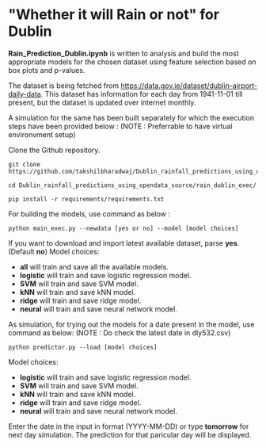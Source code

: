 # "Whether it will Rain or not" for Dublin

**Rain_Prediction_Dublin.ipynb** is written to analysis and build the most appropriate models for the chosen dataset using feature selection based on box plots and p-values.

The dataset is being fetched from https://data.gov.ie/dataset/dublin-airport-daily-data.
This dataset has information for each day from 1941-11-01 till present, but the dataset is updated over internet monthly.

A simulation for the same has been built separately for which the execution steps have been provided below :
(NOTE : Preferrable to have virtual environvment setup)

Clone the Github repository.
```
git clone https://github.com/takshilbharadwaj/Dublin_rainfall_predictions_using_opendata_source.git

cd Dublin_rainfall_predictions_using_opendata_source/rain_dublin_exec/

pip install -r requirements/requirements.txt
```

For building the models, use command as below :
```
python main_exec.py --newdata [yes or no] --model [model choices]
```
If you want to download and import latest available dataset, parse **yes**. (Default **no**)
Model choices:
* **all** will train and save all the available models.
* **logistic** will train and save logistic regression model.
* **SVM** will train and save SVM model.
* **kNN** will train and save kNN model.
* **ridge** will train and save ridge model.
* **neural** will train and save neural network model. 

As simulation, for trying out the models for a date present in the model, use command as below:
(NOTE : Do check the latest date in dly532.csv)
```
python predictor.py --load [model choices]
```
Model choices:
* **logistic** will train and save logistic regression model.
* **SVM** will train and save SVM model.
* **kNN** will train and save kNN model.
* **ridge** will train and save ridge model.
* **neural** will train and save neural network model. 

Enter the date in the input in format (YYYY-MM-DD) or type **tomorrow** for next day simulation.
The prediction for that paricular day will be displayed.
